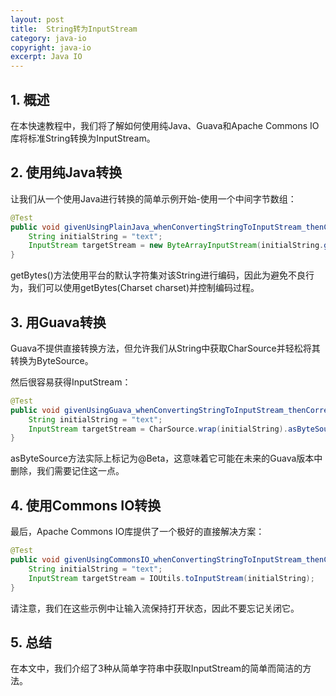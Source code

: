 ```yaml
---
layout: post
title:  String转为InputStream
category: java-io
copyright: java-io
excerpt: Java IO
---
```


## 1. 概述

在本快速教程中，我们将了解如何使用纯Java、Guava和Apache Commons IO库将标准String转换为InputStream。

## 2. 使用纯Java转换

让我们从一个使用Java进行转换的简单示例开始-使用一个中间字节数组：

```java
@Test
public void givenUsingPlainJava_whenConvertingStringToInputStream_thenCorrect() throws IOException {
    String initialString = "text";
    InputStream targetStream = new ByteArrayInputStream(initialString.getBytes());
}
```

getBytes()方法使用平台的默认字符集对该String进行编码，因此为避免不良行为，我们可以使用getBytes(Charset charset)并控制编码过程。

## 3. 用Guava转换

Guava不提供直接转换方法，但允许我们从String中获取CharSource并轻松将其转换为ByteSource。

然后很容易获得InputStream：

```java
@Test
public void givenUsingGuava_whenConvertingStringToInputStream_thenCorrect() throws IOException {
    String initialString = "text";
    InputStream targetStream = CharSource.wrap(initialString).asByteSource(StandardCharsets.UTF_8).openStream();
}
```

asByteSource方法实际上标记为@Beta，这意味着它可能在未来的Guava版本中删除，我们需要记住这一点。

## 4. 使用Commons IO转换

最后，Apache Commons IO库提供了一个极好的直接解决方案：

```java
@Test
public void givenUsingCommonsIO_whenConvertingStringToInputStream_thenCorrect() throws IOException {
    String initialString = "text";
    InputStream targetStream = IOUtils.toInputStream(initialString);
}
```

请注意，我们在这些示例中让输入流保持打开状态，因此不要忘记关闭它。

## 5. 总结

在本文中，我们介绍了3种从简单字符串中获取InputStream的简单而简洁的方法。